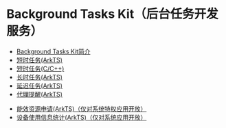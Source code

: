 # Background Tasks Kit（后台任务开发服务）<!--background-task-kit-->
- [Background Tasks Kit简介](background-task-overview.md)
- [短时任务(ArkTS)](transient-task.md)
- [短时任务(C/C++)](native-transient-task.md)
- [长时任务(ArkTS)](continuous-task.md)
- [延迟任务(ArkTS)](work-scheduler.md)
- [代理提醒(ArkTS)](agent-powered-reminder.md)
<!--Del-->
- [能效资源申请(ArkTS)（仅对系统特权应用开放）](efficiency-resource-request.md)
- [设备使用信息统计(ArkTS)（仅对系统应用开放）](../device-usage-statistics/Readme-CN.md)
<!--DelEnd-->
